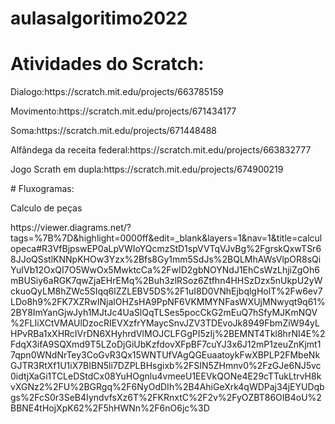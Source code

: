 # aulasalgoritimo2022
# Atividades do Scratch:
<p>Dialogo:https://scratch.mit.edu/projects/663785159</p>
<p>Movimento:https://scratch.mit.edu/projects/671434177</p>
<p>Soma:https://scratch.mit.edu/projects/671448488</p>
<p>Alfândega da receita federal:https://scratch.mit.edu/projects/663832777</p>
<p>Jogo Scrath em dupla:https://scratch.mit.edu/projects/674900219</p>
# Fluxogramas:
<p> Calculo de peças </p>
<p> https://viewer.diagrams.net/?tags=%7B%7D&highlight=0000ff&edit=_blank&layers=1&nav=1&title=calculopeca#R3VfBjpswEP0aLpVWIoYQcmzStD1spVVTqVJvBg%2FgrskQxwTSr68JJoQSstlKNNpKHOw3Yzx%2Bfs8Gy1mm5SdJs%2BQLMhAWsVlpOR8sQiYuIVb12OxQI7O5WwOx5MwktcCa%2FwID2gbNOYNdJ1EhCsWzLhjiZgOh6mBUSiy6aRGK7qwZjaEHrEMq%2Buh3zlRSoz6Ztfhn4HHSzDzx5nUkpU2yWckuoQyLM8hZWc5SIqq6lZZLEBV5DS%2F1uI8D0VNhEjbqlgHolT%2Fw6ev7LDo8h9%2FK7XZRwINjalOHZsHA9PpNF6VKMMYNFasWXUjMNwyqt9q61%2BY8ImYanGjwJyh1MJtJc4UaSlQqTLSes5pocCkG2mEuQ7hSfyMJKmNQV%2FLIiXCtVMAUlDzocRIEVXzfrYMaycSnvJZV3TDEvoJk8949FbmZiW94yLHPvRBa1xXHRcIVrDN6XHyhrdVlMOJCLFGgPI5zIj%2BEMNT4Tkl8hrNI4E%2FdqX3ifA9SQXmd9T5LZoDjGiUbKzfdovXFpBF7cuYJ3x6J12mP1zeuZnKjmt17qpn0WNdNrTey3CoGvR3Qx15WNTUfVAgQGEuaatoykFwXBPLP2FMbeNkGJTR3RtXf1U1iX7BIBN5li7DZPLBHsgixb%2FSIN5ZHmnv0%2FzGJe6NJ5vc0idtjXaGi1TCLeDStdCx08YuHOgnlu4vmeeU1EEVkQONe4E29cTTukLtrvH8kvXGNz2%2FU%2BGRgq%2F6NyOdDIh%2B4AhiGeXrk4qWDPaj34jEYUDqbgs%2FcS0r3SeB4IyndvfsXz6T%2FKRnxtC%2F2v%2FyOZBT86OIB4oU%2BBNE4tHojXpK62%2F5hHWNn%2F6nO6jc%3D </p>

